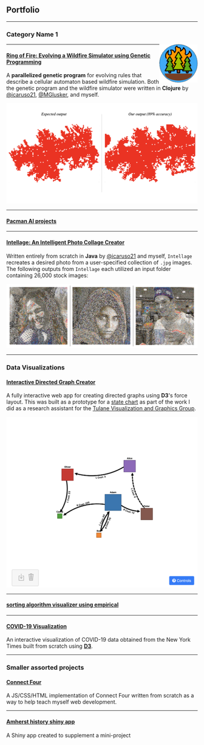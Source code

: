 ## Portfolio

---

### Category Name 1 

<img src="images/ring-of-fire.png?raw=true" width="20%" align="right"/>

---
#### [Ring of Fire: Evolving a Wildfire Simulator using Genetic Programming](https://github.com/Oliver-BE/ring-of-fire)

A **parallelized genetic program** for evolving rules that describe a cellular automaton based wildfire simulation. Both the genetic program and the wildfire simulator were written in **Clojure** by [@icaruso21](https://github.com/icaruso21), [@MGlusker](https://github.com/MGlusker), and myself.

<img src="images/fire-scar-comparison.png"/>

---

#### [Pacman AI projects](/pdf/sample_presentation.pdf)

---

#### [Intellage: An Intelligent Photo Collage Creator](https://github.com/icaruso21/intellage)

Written entirely from scratch in **Java** by [@icaruso21](https://github.com/icaruso21) and myself, `Intellage` recreates a desired photo from a user-specified collection of `.jpg` images. The following outputs from `Intellage` each utilized an input folder containing 26,000 stock images:

<img src="images/intellage-sample.png?raw=true"/>


<br>

---

### Data Visualizations 

#### [Interactive Directed Graph Creator](https://oliver-be.ml/interactive-directed-graph-creator/)

A fully interactive web app for creating directed graphs using **D3**'s force layout. This was built as a prototype for a [state chart](https://www.tutorialspoint.com/uml/uml_statechart_diagram.html) as part of the work I did as a research assistant for the [Tulane Visualization and Graphics Group](https://tulanevisgraphics.bitbucket.io/).

<img src="images/directed-graph.png?raw=true"/>

--- 

#### [sorting algorithm visualizer using empirical](https://oliver-be.ml/sorting-algorithms-d3/)

---

#### [COVID-19 Visualization](https://oliver-be.ml/covid-d3/) 

An interactive visualization of COVID-19 data obtained from the New York Times built from scratch using **[D3](https://D3js.org)**.


---

### Smaller assorted projects

#### [Connect Four](https://oliver-be.ml/connect-four/)

A JS/CSS/HTML implementation of Connect Four written from scratch as a way to help teach myself web development.

---

#### [Amherst history shiny app](https://r.amherst.edu/apps/obaldwinedwards21/AmherstHistory/)

A Shiny app created to supplement a mini-project 



